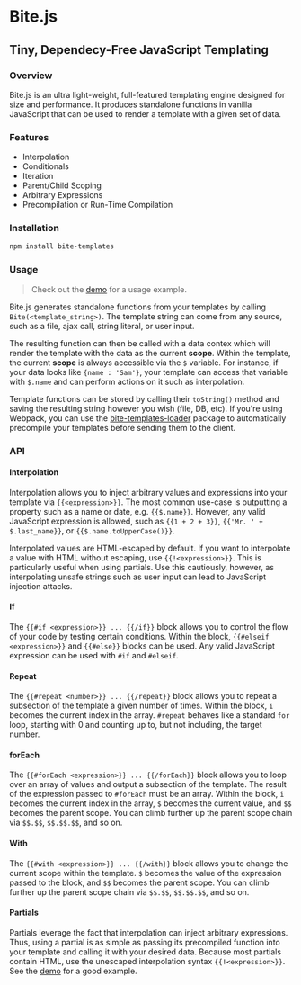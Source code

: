 # Bite.js
## Tiny, Dependecy-Free JavaScript Templating

### Overview

Bite.js is an ultra light-weight, full-featured templating engine designed for size and performance. It produces standalone functions in vanilla JavaScript that can be used to render a template with a given set of data.

### Features

* Interpolation
* Conditionals
* Iteration
* Parent/Child Scoping
* Arbitrary Expressions
* Precompilation or Run-Time Compilation

### Installation

```Bash
npm install bite-templates
```

### Usage

> Check out the [demo](https://sinova.github.io/Bite.js/#demo) for a usage example.

Bite.js generates standalone functions from your templates by calling `Bite(<template_string>)`. The template string can come from any source, such as a file, ajax call, string literal, or user input.

The resulting function can then be called with a data contex which will render the template with the data as the current **scope**. Within the template, the current **scope** is always accessible via the `$` variable. For instance, if your data looks like `{name : 'Sam'}`, your template can access that variable with `$.name` and can perform actions on it such as interpolation.

Template functions can be stored by calling their `toString()` method and saving the resulting string however you wish (file, DB, etc). If you're using Webpack, you can use the [bite-templates-loader](https://github.com/Sinova/bite-templates-loader) package to automatically precompile your templates before sending them to the client.

### API

#### Interpolation

Interpolation allows you to inject arbitrary values and expressions into your template via `{{<expression>}}`. The most common use-case is outputting a property such as a name or date, e.g. `{{$.name}}`. However, any valid JavaScript expression is allowed, such as `{{1 + 2 + 3}}`, `{{'Mr. ' + $.last_name}}`, or `{{$.name.toUpperCase()}}`.

Interpolated values are HTML-escaped by default. If you want to interpolate a value with HTML without escaping, use `{{!<expression>}}`. This is particularly useful when using partials. Use this cautiously, however, as interpolating unsafe strings such as user input can lead to JavaScript injection attacks.

#### If

The `{{#if <expression>}} ... {{/if}}` block allows you to control the flow of your code by testing certain conditions. Within the block, `{{#elseif <expression>}}` and `{{#else}}` blocks can be used. Any valid JavaScript expression can be used with `#if` and `#elseif`.

#### Repeat

The `{{#repeat <number>}} ... {{/repeat}}` block allows you to repeat a subsection of the template a given number of times. Within the block, `i` becomes the current index in the array. `#repeat` behaves like a standard `for` loop, starting with 0 and counting up to, but not including, the target number.

#### forEach

The `{{#forEach <expression>}} ... {{/forEach}}` block allows you to loop over an array of values and output a subsection of the template. The result of the expression passed to `#forEach` must be an array. Within the block, `i` becomes the current index in the array, `$` becomes the current value, and `$$` becomes the parent scope. You can climb further up the parent scope chain via `$$.$$`, `$$.$$.$$`, and so on.

#### With

The `{{#with <expression>}} ... {{/with}}` block allows you to change the current scope within the template. `$` becomes the value of the expression passed to the block, and `$$` becomes the parent scope. You can climb further up the parent scope chain via `$$.$$`, `$$.$$.$$`, and so on.

#### Partials

Partials leverage the fact that interpolation can inject arbitrary expressions. Thus, using a partial is as simple as passing its precompiled function into your template and calling it with your desired data. Because most partials contain HTML, use the unescaped interpolation syntax `{{!<expression>}}`. See the [demo](https://sinova.github.io/Bite.js/#demo) for a good example.

